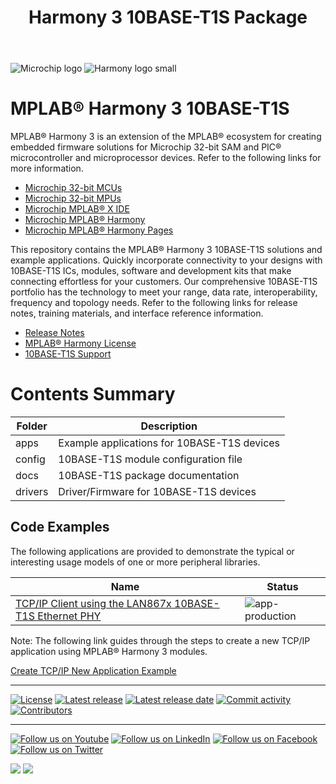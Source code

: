 ﻿---
title: Harmony 3 10BASE-T1S Package
nav_order: 1
---

![Microchip logo](https://raw.githubusercontent.com/wiki/Microchip-MPLAB-Harmony/Microchip-MPLAB-Harmony.github.io/images/microchip_logo.png)
![Harmony logo small](https://raw.githubusercontent.com/wiki/Microchip-MPLAB-Harmony/Microchip-MPLAB-Harmony.github.io/images/microchip_mplab_harmony_logo_small.png)

# MPLAB® Harmony 3 10BASE-T1S

MPLAB® Harmony 3 is an extension of the MPLAB® ecosystem for creating
embedded firmware solutions for Microchip 32-bit SAM and PIC® microcontroller
and microprocessor devices.  Refer to the following links for more information.

- [Microchip 32-bit MCUs](https://www.microchip.com/design-centers/32-bit)
- [Microchip 32-bit MPUs](https://www.microchip.com/design-centers/32-bit-mpus)
- [Microchip MPLAB® X IDE](https://www.microchip.com/mplab/mplab-x-ide)
- [Microchip MPLAB® Harmony](https://www.microchip.com/mplab/mplab-harmony)
- [Microchip MPLAB® Harmony Pages](https://microchip-mplab-harmony.github.io/)

This repository contains the MPLAB® Harmony 3 10BASE-T1S solutions and example
applications. Quickly incorporate connectivity to your designs with 10BASE-T1S
ICs, modules, software and development kits that make connecting effortless
for your customers. Our comprehensive 10BASE-T1S portfolio has the technology
to meet your range, data rate, interoperability, frequency and topology needs.
Refer to the following links for release notes, training materials,
and interface reference information.

- [Release Notes](release_notes.md)
- [MPLAB® Harmony License](mplab_harmony_license.md)
- [10BASE-T1S Support](10BASE-T1S-Info@microchip.com)

# Contents Summary

| Folder    | Description                                   |
| ---       | ---                                           |
| apps      | Example applications for 10BASE-T1S devices   |
| config    | 10BASE-T1S module configuration file          |
| docs      | 10BASE-T1S package documentation              |
| drivers   | Driver/Firmware for 10BASE-T1S devices        |

## Code Examples

The following applications are provided to demonstrate the typical or
interesting usage models of one or more peripheral libraries.

| Name                                                                      | Status                                                                                            |
| ---                                                                       | ---                                                                                               |
|[TCP/IP Client using the LAN867x 10BASE-T1S Ethernet PHY](apps/tcpip_iperf_10base_t1s/readme.md)  | ![app-production](https://img.shields.io/badge/application-production-brightgreen?style=plastic)  |

Note: The following link guides through the steps to create a new TCP/IP application
using MPLAB® Harmony 3 modules.

[Create TCP/IP New Application Example](https://github.com/Microchip-MPLAB-Harmony/net/wiki/Create-your-first-tcpip-application)

____

[![License](https://img.shields.io/badge/license-Harmony%20license-orange.svg)](https://github.com/Microchip-MPLAB-Harmony/net_10base_t1s/blob/master/mplab_harmony_license.md)
[![Latest release](https://img.shields.io/github/release/Microchip-MPLAB-Harmony/net_10base_t1s.svg)](https://github.com/Microchip-MPLAB-Harmony/net_10base_t1s/releases/latest)
[![Latest release date](https://img.shields.io/github/release-date/Microchip-MPLAB-Harmony/net_10base_t1s.svg)](https://github.com/Microchip-MPLAB-Harmony/net_10base_t1s/releases/latest)
[![Commit activity](https://img.shields.io/github/commit-activity/y/Microchip-MPLAB-Harmony/net_10base_t1s.svg)](https://github.com/Microchip-MPLAB-Harmony/net_10base_t1s/graphs/commit-activity)
[![Contributors](https://img.shields.io/github/contributors-anon/Microchip-MPLAB-Harmony/net_10base_t1s.svg)]()
____

[![Follow us on Youtube](https://img.shields.io/badge/Youtube-Follow%20us%20on%20Youtube-red.svg)](https://www.youtube.com/user/MicrochipTechnology)
[![Follow us on LinkedIn](https://img.shields.io/badge/LinkedIn-Follow%20us%20on%20LinkedIn-blue.svg)](https://www.linkedin.com/company/microchip-technology)
[![Follow us on Facebook](https://img.shields.io/badge/Facebook-Follow%20us%20on%20Facebook-blue.svg)](https://www.facebook.com/microchiptechnology/)
[![Follow us on Twitter](https://img.shields.io/twitter/follow/MicrochipTech.svg?style=social)](https://twitter.com/MicrochipTech)

[![](https://img.shields.io/github/stars/Microchip-MPLAB-Harmony/net_10base_t1s.svg?style=social)]()
[![](https://img.shields.io/github/watchers/Microchip-MPLAB-Harmony/net_10base_t1s.svg?style=social)]()
